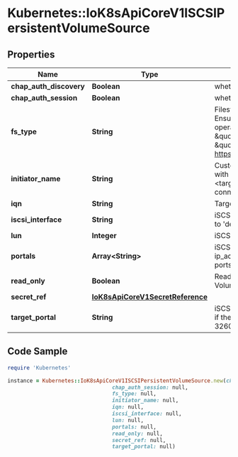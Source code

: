 # Kubernetes::IoK8sApiCoreV1ISCSIPersistentVolumeSource

## Properties

Name | Type | Description | Notes
------------ | ------------- | ------------- | -------------
**chap_auth_discovery** | **Boolean** | whether support iSCSI Discovery CHAP authentication | [optional] 
**chap_auth_session** | **Boolean** | whether support iSCSI Session CHAP authentication | [optional] 
**fs_type** | **String** | Filesystem type of the volume that you want to mount. Tip: Ensure that the filesystem type is supported by the host operating system. Examples: \&quot;ext4\&quot;, \&quot;xfs\&quot;, \&quot;ntfs\&quot;. Implicitly inferred to be \&quot;ext4\&quot; if unspecified. More info: https://kubernetes.io/docs/concepts/storage/volumes#iscsi | [optional] 
**initiator_name** | **String** | Custom iSCSI Initiator Name. If initiatorName is specified with iscsiInterface simultaneously, new iSCSI interface &lt;target portal&gt;:&lt;volume name&gt; will be created for the connection. | [optional] 
**iqn** | **String** | Target iSCSI Qualified Name. | 
**iscsi_interface** | **String** | iSCSI Interface Name that uses an iSCSI transport. Defaults to &#39;default&#39; (tcp). | [optional] 
**lun** | **Integer** | iSCSI Target Lun number. | 
**portals** | **Array&lt;String&gt;** | iSCSI Target Portal List. The Portal is either an IP or ip_addr:port if the port is other than default (typically TCP ports 860 and 3260). | [optional] 
**read_only** | **Boolean** | ReadOnly here will force the ReadOnly setting in VolumeMounts. Defaults to false. | [optional] 
**secret_ref** | [**IoK8sApiCoreV1SecretReference**](IoK8sApiCoreV1SecretReference.md) |  | [optional] 
**target_portal** | **String** | iSCSI Target Portal. The Portal is either an IP or ip_addr:port if the port is other than default (typically TCP ports 860 and 3260). | 

## Code Sample

```ruby
require 'Kubernetes'

instance = Kubernetes::IoK8sApiCoreV1ISCSIPersistentVolumeSource.new(chap_auth_discovery: null,
                                 chap_auth_session: null,
                                 fs_type: null,
                                 initiator_name: null,
                                 iqn: null,
                                 iscsi_interface: null,
                                 lun: null,
                                 portals: null,
                                 read_only: null,
                                 secret_ref: null,
                                 target_portal: null)
```



